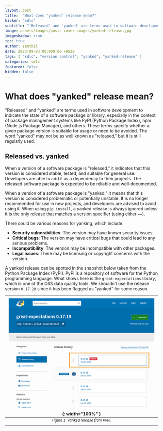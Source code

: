 ```yaml
---
layout: post
title:  "What does 'yanked' release mean?"
kicker: "sdlc"
subtitle: "'Released' and 'yanked' are terms used in software development to indicate the state of a software package or library. These terms specify whether a given package version is suitable for usage or need to be avoided."
image: assets/images/posts-cover-images/yanked-release.jpg
imageshadow: true
toc: true
author: senthil
date: 2023-09-03 00:000:00 +0530
tags: [ "sdlc", "version control", "yanked", "yanked-release" ]
categories: sdlc
featured: false
hidden: false
---
```


# What does "yanked" release mean?

"Released" and "yanked" are terms used in software development to indicate the state of a software package or library, especially in the context of package management systems like PyPI (Python Package Index), npm (Node.js Package Manager), and others. These terms specify whether a given package version is suitable for usage or need to be avoided. The word "yanked" may not be as well known as "released," but it is still regularly used.

## Released vs. yanked

When a version of a software package is "released," it indicates that this version is considered stable, tested, and suitable for general use. Developers are able to add it as a dependency to their projects. The released software package is expected to be reliable and well-documented.

When a version of a software package is "yanked," it means that this version is considered problematic or potentially unstable. It is no longer recommended for use in new projects, and developers are advised to avoid using it. When using `pip install`, a yanked release is always ignored unless it is the only release that matches a version specifier (using either `==`).

There could be various reasons for yanking, which include:

* **Security vulnerabilities**: The version may have known security issues.
* **Critical bugs**: The version may have critical bugs that could lead to any serious problems.
* **Incompatibility**: The version may be incompatible with other packages.
* **Legal issues**: There may be licensing or copyright concerns with the version.

A yanked release can be spotted in the snapshot below taken from the Python Package Index (PyPI). PyPi is a repository of software for the Python programming language. What shows here is the `great-expectations` library, which is one of the OSS data quality tools. We shouldn't use the release version `0.17.20` since it has been flagged as "yanked" for some reason.

|![Figure 1: Yanked release from PyPI](/assets/images/posts/example-yanked-release.png){: width="100%" }|
|:-:|
|<sup>*Figure 1: Yanked release from PyPI.*</sup>|<br/><br/>

